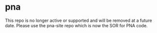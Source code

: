 pna
====

This repo is no longer active or supported and will be removed at a future date. Please use the pna-site repo which is now the SOR for PNA code.
